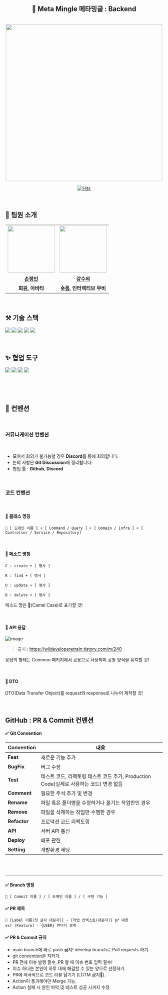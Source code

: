 <div align="center">

## 🦄 Meta Mingle 메타밍글 : Backend

<Br>

<img src="https://github.com/meta-mingles/.github/assets/88484476/6c623e90-4758-423b-b493-56f548f5b6d2" width="500"/>



[![Hits](https://hits.seeyoufarm.com/api/count/incr/badge.svg?url=https%3A%2F%2Fgithub.com%2Fmeta-mingles%2Fmetamingle-server&count_bg=%23FFA49F&title_bg=%23555555&icon=&icon_color=%23E7E7E7&title=views&edge_flat=false)](https://hits.seeyoufarm.com)

</div>



<br>

## 👋 팀원 소개
<table>
  <tr>
    <td align="center"><a href="https://github.com/Dylan-SonJungin"><img src="https://avatars.githubusercontent.com/Dylan-SonJungin" width="150px;" alt="">
    <td align="center"><a href="https://github.com/numerical43"><img src="https://avatars.githubusercontent.com/numerical43" width="150px;" alt="">
  </tr>
  <tr>
    <td align="center"><a href="https://github.com/Dylan-SonJungin"><b>손정인</b></td>
    <td align="center"><a href="https://github.com/numerical43"><b>강수의</b></td>
  </tr>
    <tr>
    <td align="center"><strong>회원, 아바타</strong></td>
    <td align="center"><strong>숏폼, 인터렉티브 무비</strong></td>
  </tr>
</table>

<br>

## ⚒️ 기술 스택
<img src="https://img.shields.io/badge/spring-6DB33F?style=for-the-badge&logo=spring&logoColor=white"> <img src="https://img.shields.io/badge/node.js-339933?style=for-the-badge&logo=Node.js&logoColor=white"> <img src="https://img.shields.io/badge/amazonaws-232F3E?style=for-the-badge&logo=amazonaws&logoColor=white"> <img src="https://img.shields.io/badge/git-F05032?style=for-the-badge&logo=git&logoColor=white"> <img src="https://img.shields.io/badge/firebase-F5820D?style=for-the-badge&logo=firebase&logoColor=white">

<br>

## ✨ 협업 도구
<img src="https://img.shields.io/badge/GitHub-181717?style=for-the-badge&logo=GitHub&logoColor=white"/> <img src="https://img.shields.io/badge/Notion-000000?style=for-the-badge&logo=Notion&logoColor=white"/> <img src="https://img.shields.io/badge/Swagger-85EA2D?style=for-the-badge&logo=Swagger&logoColor=black"/> <img src="https://img.shields.io/badge/Miro-F7DF1E?style=for-the-badge&logo=Miro&logoColor=black"/>

<br>
<br>
<br>



## 📌 컨벤션

<br>

### 커뮤니케이션 컨벤션

<br>

- 모여서 회의가 불가능할 경우 **Discord**를 통해 회의합니다.
- 논의 사항은 **Git Discussion**에 정리합니다.
- 협업 툴 : **Github**, **Discord**

<br>

### 코드 컨벤션
<br>

#### 🎉 클래스 명칭


```
🐤 [ 도메인 이름 ] + [ Command / Query ] + [ Domain / Infra ] + [ Controller / Service / Repository]
```

<br>

#### 🎉 메소드 명칭

```
C : create + [ 명사 ]

R : find + [ 명사 ]

U : update + [ 명사 ]

D : delete + [ 명사 ]
```

메소드 명은 🐫(Camel Case)로 표기할 것!

<br>

#### 🎉 API 응답

![image](https://github.com/cca-ffodregamdi/running-hi-back/assets/115992753/4dd76c8d-dcc3-486d-830c-cda93a5ecb39)

> 출처 : https://wildeveloperetrain.tistory.com/m/240


응답의 형태는 Common 패키지에서 공용으로 사용되며 공통 양식을 유지할 것!

<br>

#### 🎉 DTO


DTO(Data Transfer Object)를 request와 response로 나누어 제작할 것!

<br>

## GitHub : PR & Commit  컨벤션

#### ✅ **Git Convention**
| **Convention**  | **내용**                                                         |
|-----------------|----------------------------------------------------------------|
| **Feat**        | 새로운 기능 추가                                                      |
| **BugFix**         | 버그 수정                                                          |
| **Test**        | 테스트 코드, 리펙토링 테스트 코드 추가, Production Code(실제로 사용하는 코드) 변경 없음     |
| **Comment**     | 필요한 주석 추가 및 변경                                                 |
| **Rename**      | 파일 혹은 폴더명을 수정하거나 옮기는 작업만인 경우                                   |
| **Remove**      | 파일을 삭제하는 작업만 수행한 경우                                            |
| **Refactor** | 프로덕션 코드 리팩토링                                                   |
| **API** | 서버 API 통신                                                   |
| **Deploy** | 배포 관련                                                   |
| **Setting** | 개발환경 세팅                                                   |

<br>
<br>

---------------------------------------------------

#### ✅ **Branch 명칭**
```
🧸 [ Commit 이름 ] / [ 도메인 이름 ] / [ 구현 기능 ]
```

#### ✅ **PR 제목**
```
🐘 [Label 이름(첫 글자 대문자)] - {작업 컨텍스트(대문자)} pr 내용
ex) [Feature] - {USER} 엔티티 설계
```


#### ✅ **PR & Commit 규칙**

- main branch에 바로 push 금지! develop branch로 Pull requests 하기.
- git convention을 지키기.
- PR 전에 이슈 발행 필수, PR 할 때 이슈 번호 입력 필수!
- 이슈 하나는 본인이 하루 내에 해결할 수 있는 양으로 선정하기.
- PR에 적극적으로 코드 리뷰 남기기 (LGTM 금지🙅).
- Action이 통과해야만 Merge 가능.
- Action 실패 시 원인 파악 및 테스트 성공 시까지 수정.
